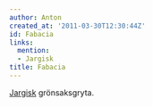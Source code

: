 ```yaml
---
author: Anton
created_at: '2011-03-30T12:30:44Z'
id: Fabacia
links:
  mention:
  - Jargisk
title: Fabacia
---
```


[Jargisk] grönsaksgryta.

  [Jargisk]: Jargisk
